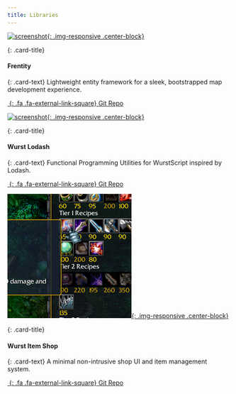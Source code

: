 ```yaml
---
title: Libraries
---
```


<!-- Start Row -->
<div class="row" >

<!-- Begin Card -->
<div class="col-sm-6 col-xs-12">
<div class="card" markdown="1">

[![screenshot](/assets/images/showcase/frentitypreview.png){: .img-responsive .center-block}](https://github.com/Frotty/Frentity)

<div class="card-block" markdown="1">

{: .card-title}
#### Frentity

{: .card-text}
Lightweight entity framework for a sleek, bootstrapped map development experience.

[*&nbsp;*{: .fa .fa-external-link-square} Git Repo](https://github.com/Frotty/Frentity)

</div>


</div>
</div>
<!-- End Card -->

<!-- Begin Card -->
<div class="col-sm-6 col-xs-12">
<div class="card" markdown="1">

[![screenshot](/assets/images/showcase/wurstlodash.png){: .img-responsive .center-block}](https://github.com/theQuazz/wurst-lodash)

<div class="card-block" markdown="1">

{: .card-title}
#### Wurst Lodash

{: .card-text}
Functional Programming Utilities for WurstScript inspired by Lodash.

[*&nbsp;*{: .fa .fa-external-link-square} Git Repo](https://github.com/theQuazz/wurst-lodash)

</div>


</div>
</div>
<!-- End Card -->

</div>
<!-- End Row -->

<!-- Start Row -->
<div class="row" >

<!-- Begin Card -->
<div class="col-sm-6 col-xs-12">
<div class="card" markdown="1">

[![screenshot](/assets/images/showcase/itemshop2.png){: .img-responsive .center-block}](https://github.com/Frotty/wurst-item-shop)

<div class="card-block" markdown="1">

{: .card-title}
#### Wurst Item Shop

{: .card-text}
A minimal non-intrusive shop UI and item management system.

[*&nbsp;*{: .fa .fa-external-link-square} Git Repo](https://github.com/Frotty/wurst-item-shop)

</div>


</div>
</div>
<!-- End Card -->


</div>
<!-- End Row -->
